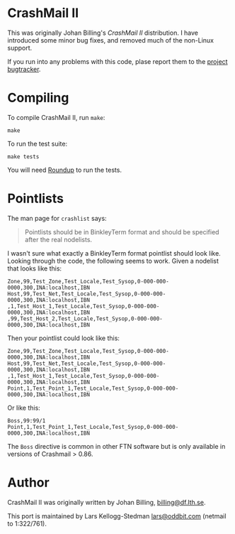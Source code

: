CrashMail II
============

This was originally Johan Billing's *CrashMail II* distribution.  I
have introduced some minor bug fixes, and removed much of the
non-Linux support.

If you run into any problems with this code, plase report them to
the [project bugtracker][bugs].

Compiling
=========

To compile CrashMail II, run `make`:

    make

To run the test suite:

    make tests

You will need [Roundup][] to run the tests.

[bugs]: https://github.com/larsks/crashmail/issues
[roundup]: http://bmizerany.github.com/roundup/

Pointlists
==========

The man page for `crashlist` says:

> Pointlists should be in BinkleyTerm format and should be specified after the
> real nodelists.

I wasn't sure what exactly a BinkleyTerm format pointlist should look
like.  Looking through the code, the following seems to work.  Given a
nodelist that looks like this:

    Zone,99,Test_Zone,Test_Locale,Test_Sysop,0-000-000-0000,300,INA:localhost,IBN
    Host,99,Test_Net,Test_Locale,Test_Sysop,0-000-000-0000,300,INA:localhost,IBN
    ,1,Test_Host_1,Test_Locale,Test_Sysop,0-000-000-0000,300,INA:localhost,IBN
    ,99,Test_Host_2,Test_Locale,Test_Sysop,0-000-000-0000,300,INA:localhost,IBN

Then your pointlist could look like this:

    Zone,99,Test_Zone,Test_Locale,Test_Sysop,0-000-000-0000,300,INA:localhost,IBN
    Host,99,Test_Net,Test_Locale,Test_Sysop,0-000-000-0000,300,INA:localhost,IBN
    ,1,Test_Host_1,Test_Locale,Test_Sysop,0-000-000-0000,300,INA:localhost,IBN
    Point,1,Test_Point_1,Test_Locale,Test_Sysop,0-000-000-0000,300,INA:localhost,IBN

Or like this:

    Boss,99:99/1
    Point,1,Test_Point_1,Test_Locale,Test_Sysop,0-000-000-0000,300,INA:localhost,IBN

The `Boss` directive is common in other FTN software but is only
available in versions of Crashmail > 0.86.

Author
======

CrashMail II was originally written by Johan Billing,
<billing@df.lth.se>.

This port is maintained by Lars Kellogg-Stedman <lars@oddbit.com>
(netmail to 1:322/761).

